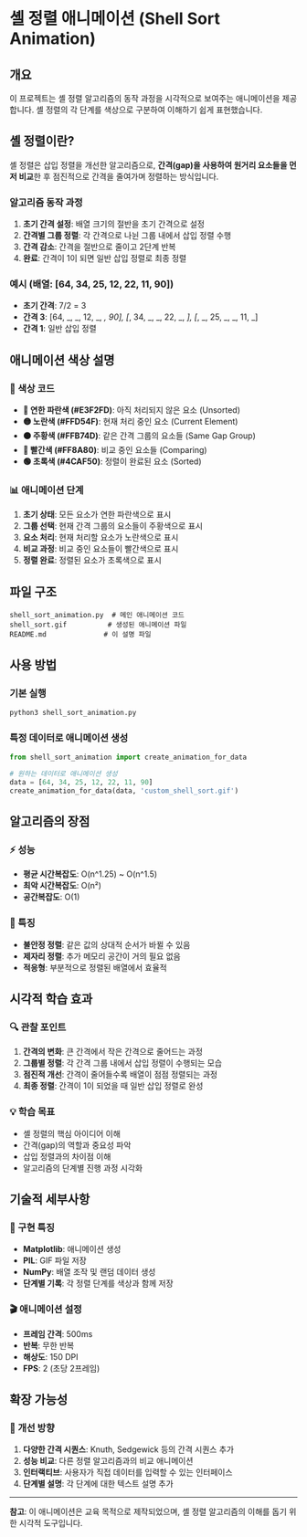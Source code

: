 # 셸 정렬 애니메이션 (Shell Sort Animation)

## 개요

이 프로젝트는 셸 정렬 알고리즘의 동작 과정을 시각적으로 보여주는 애니메이션을 제공합니다. 셸 정렬의 각 단계를 색상으로 구분하여 이해하기 쉽게 표현했습니다.

## 셸 정렬이란?

셸 정렬은 삽입 정렬을 개선한 알고리즘으로, **간격(gap)을 사용하여 원거리 요소들을 먼저 비교**한 후 점진적으로 간격을 줄여가며 정렬하는 방식입니다.

### 알고리즘 동작 과정

1. **초기 간격 설정**: 배열 크기의 절반을 초기 간격으로 설정
2. **간격별 그룹 정렬**: 각 간격으로 나뉜 그룹 내에서 삽입 정렬 수행
3. **간격 감소**: 간격을 절반으로 줄이고 2단계 반복
4. **완료**: 간격이 1이 되면 일반 삽입 정렬로 최종 정렬

### 예시 (배열: [64, 34, 25, 12, 22, 11, 90])

- **초기 간격**: 7/2 = 3
- **간격 3**: [64, _, _, 12, _, _, 90], [_, 34, _, _, 22, _, _], [_, _, 25, _, _, 11, _]
- **간격 1**: 일반 삽입 정렬

## 애니메이션 색상 설명

### 🎨 색상 코드

- **🔵 연한 파란색 (#E3F2FD)**: 아직 처리되지 않은 요소 (Unsorted)
- **🟡 노란색 (#FFD54F)**: 현재 처리 중인 요소 (Current Element)
- **🟠 주황색 (#FFB74D)**: 같은 간격 그룹의 요소들 (Same Gap Group)
- **🔴 빨간색 (#FF8A80)**: 비교 중인 요소들 (Comparing)
- **🟢 초록색 (#4CAF50)**: 정렬이 완료된 요소 (Sorted)

### 📊 애니메이션 단계

1. **초기 상태**: 모든 요소가 연한 파란색으로 표시
2. **그룹 선택**: 현재 간격 그룹의 요소들이 주황색으로 표시
3. **요소 처리**: 현재 처리할 요소가 노란색으로 표시
4. **비교 과정**: 비교 중인 요소들이 빨간색으로 표시
5. **정렬 완료**: 정렬된 요소가 초록색으로 표시

## 파일 구조

```
shell_sort_animation.py  # 메인 애니메이션 코드
shell_sort.gif          # 생성된 애니메이션 파일
README.md              # 이 설명 파일
```

## 사용 방법

### 기본 실행

```bash
python3 shell_sort_animation.py
```

### 특정 데이터로 애니메이션 생성

```python
from shell_sort_animation import create_animation_for_data

# 원하는 데이터로 애니메이션 생성
data = [64, 34, 25, 12, 22, 11, 90]
create_animation_for_data(data, 'custom_shell_sort.gif')
```

## 알고리즘의 장점

### ⚡ 성능

- **평균 시간복잡도**: O(n^1.25) ~ O(n^1.5)
- **최악 시간복잡도**: O(n²)
- **공간복잡도**: O(1)

### 🎯 특징

- **불안정 정렬**: 같은 값의 상대적 순서가 바뀔 수 있음
- **제자리 정렬**: 추가 메모리 공간이 거의 필요 없음
- **적응형**: 부분적으로 정렬된 배열에서 효율적

## 시각적 학습 효과

### 🔍 관찰 포인트

1. **간격의 변화**: 큰 간격에서 작은 간격으로 줄어드는 과정
2. **그룹별 정렬**: 각 간격 그룹 내에서 삽입 정렬이 수행되는 모습
3. **점진적 개선**: 간격이 줄어들수록 배열이 점점 정렬되는 과정
4. **최종 정렬**: 간격이 1이 되었을 때 일반 삽입 정렬로 완성

### 💡 학습 목표

- 셸 정렬의 핵심 아이디어 이해
- 간격(gap)의 역할과 중요성 파악
- 삽입 정렬과의 차이점 이해
- 알고리즘의 단계별 진행 과정 시각화

## 기술적 세부사항

### 📐 구현 특징

- **Matplotlib**: 애니메이션 생성
- **PIL**: GIF 파일 저장
- **NumPy**: 배열 조작 및 랜덤 데이터 생성
- **단계별 기록**: 각 정렬 단계를 색상과 함께 저장

### 🎬 애니메이션 설정

- **프레임 간격**: 500ms
- **반복**: 무한 반복
- **해상도**: 150 DPI
- **FPS**: 2 (초당 2프레임)

## 확장 가능성

### 🔧 개선 방향

1. **다양한 간격 시퀀스**: Knuth, Sedgewick 등의 간격 시퀀스 추가
2. **성능 비교**: 다른 정렬 알고리즘과의 비교 애니메이션
3. **인터랙티브**: 사용자가 직접 데이터를 입력할 수 있는 인터페이스
4. **단계별 설명**: 각 단계에 대한 텍스트 설명 추가

---

**참고**: 이 애니메이션은 교육 목적으로 제작되었으며, 셸 정렬 알고리즘의 이해를 돕기 위한 시각적 도구입니다.
